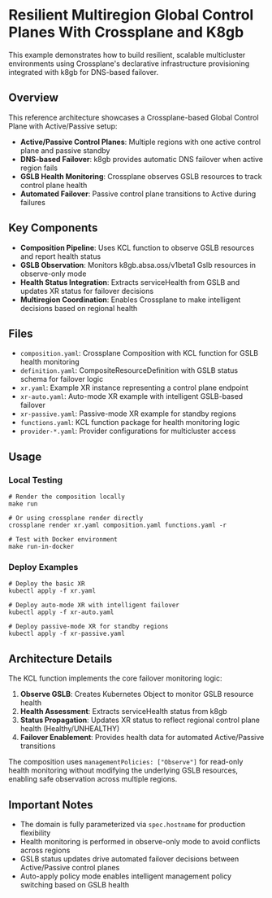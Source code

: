 # Resilient Multiregion Global Control Planes With Crossplane and K8gb

This example demonstrates how to build resilient, scalable multicluster environments using Crossplane's declarative infrastructure provisioning integrated with k8gb for DNS-based failover.

## Overview

This reference architecture showcases a Crossplane-based Global Control Plane with Active/Passive setup:

- **Active/Passive Control Planes**: Multiple regions with one active control plane and passive standby
- **DNS-based Failover**: k8gb provides automatic DNS failover when active region fails
- **GSLB Health Monitoring**: Crossplane observes GSLB resources to track control plane health
- **Automated Failover**: Passive control plane transitions to Active during failures

## Key Components

- **Composition Pipeline**: Uses KCL function to observe GSLB resources and report health status
- **GSLB Observation**: Monitors k8gb.absa.oss/v1beta1 Gslb resources in observe-only mode
- **Health Status Integration**: Extracts serviceHealth from GSLB and updates XR status for failover decisions
- **Multiregion Coordination**: Enables Crossplane to make intelligent decisions based on regional health

## Files

- `composition.yaml`: Crossplane Composition with KCL function for GSLB health monitoring
- `definition.yaml`: CompositeResourceDefinition with GSLB status schema for failover logic
- `xr.yaml`: Example XR instance representing a control plane endpoint
- `xr-auto.yaml`: Auto-mode XR example with intelligent GSLB-based failover
- `xr-passive.yaml`: Passive-mode XR example for standby regions
- `functions.yaml`: KCL function package for health monitoring logic
- `provider-*.yaml`: Provider configurations for multicluster access

## Usage

### Local Testing

```shell
# Render the composition locally
make run

# Or using crossplane render directly
crossplane render xr.yaml composition.yaml functions.yaml -r

# Test with Docker environment
make run-in-docker
```

### Deploy Examples

```shell
# Deploy the basic XR
kubectl apply -f xr.yaml

# Deploy auto-mode XR with intelligent failover
kubectl apply -f xr-auto.yaml

# Deploy passive-mode XR for standby regions
kubectl apply -f xr-passive.yaml
```

## Architecture Details

The KCL function implements the core failover monitoring logic:

1. **Observe GSLB**: Creates Kubernetes Object to monitor GSLB resource health
2. **Health Assessment**: Extracts serviceHealth status from k8gb  
3. **Status Propagation**: Updates XR status to reflect regional control plane health (Healthy/UNHEALTHY)
4. **Failover Enablement**: Provides health data for automated Active/Passive transitions

The composition uses `managementPolicies: ["Observe"]` for read-only health monitoring without modifying the underlying GSLB resources, enabling safe observation across multiple regions.

## Important Notes

- The domain is fully parameterized via `spec.hostname` for production flexibility
- Health monitoring is performed in observe-only mode to avoid conflicts across regions
- GSLB status updates drive automated failover decisions between Active/Passive control planes
- Auto-apply policy mode enables intelligent management policy switching based on GSLB health
